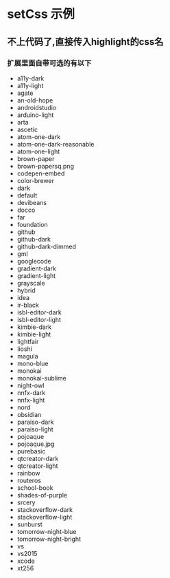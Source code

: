 # setCss 示例
## 不上代码了,直接传入highlight的css名
### 扩展里面自带可选的有以下

- a11y-dark
- a11y-light
- agate
- an-old-hope
- androidstudio
- arduino-light
- arta
- ascetic
- atom-one-dark
- atom-one-dark-reasonable
- atom-one-light
- brown-paper
- brown-papersq.png
- codepen-embed
- color-brewer
- dark
- default
- devibeans
- docco
- far
- foundation
- github
- github-dark
- github-dark-dimmed
- gml
- googlecode
- gradient-dark
- gradient-light
- grayscale
- hybrid
- idea
- ir-black
- isbl-editor-dark
- isbl-editor-light
- kimbie-dark
- kimbie-light
- lightfair
- lioshi
- magula
- mono-blue
- monokai
- monokai-sublime
- night-owl
- nnfx-dark
- nnfx-light
- nord
- obsidian
- paraiso-dark
- paraiso-light
- pojoaque
- pojoaque.jpg
- purebasic
- qtcreator-dark
- qtcreator-light
- rainbow
- routeros
- school-book
- shades-of-purple
- srcery
- stackoverflow-dark
- stackoverflow-light
- sunburst
- tomorrow-night-blue
- tomorrow-night-bright
- vs
- vs2015
- xcode
- xt256
